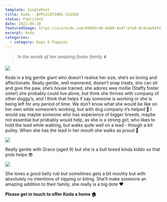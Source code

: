 ```yaml
---
template: SinglePost
title: Koda - APPLICATIONS CLOSED
status: Published
date: 2022-04-20
featuredImage: https://ucarecdn.com/8d992c48-8a89-4a4f-bfa8-9c4c4a94fe7b/-/crop/1201x712/0,0/-/preview/
excerpt: Koda
categories:
  - category: Dogs & Puppies
---
```

> *In the words of her amazing foster family ⬇️* 

![](https://ucarecdn.com/bb0151bc-707b-47fb-82f9-da5282c47dba/)


Koda is a big gentle giant who doesn’t realise her size, she’s so loving and affectionate. Really gentle, well mannered, doesn’t snap treats, she can sit and give the paw, she’s house trained, she adores wee mollie (Staffy foster sister) she probably could live alone, but think she thrives with company of other doggy’s, and I think that helps if say someone is working or she is being left for any period of time. We don’t know what she would be like on her own while someone’s working, but with dog company it’s helped 🐾 
I would say maybe someone who has experience of bigger breeds, maybe not essential but probably would help, as she is a strong girl, who likes to hold the lead while walking, but walks quite well on a lead - though a bit pulley. When she has the lead in her mouth she walks as proud 🤣

![](https://ucarecdn.com/1babe1ea-76af-4243-9b6c-50ecba8231b1/)


Really gentle with Grace (aged 9) but she is a bull breed kinda kiddo so that prob helps 😎

![](https://ucarecdn.com/3d31bcda-aaa4-4274-adf4-69a01db9d0fe/)


She loves a good belly rub but sometimes gets a bit mouthy but with absolutely no intentions of nipping or biting. 
She’ll make someone an amazing addition to their family, she really is a big dote ❤️


**Please get in touch to offer Koda a home 🏠**